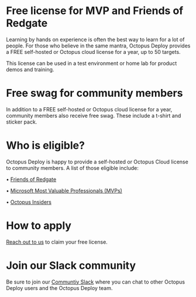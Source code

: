 
# Free license for MVP and Friends of Redgate
Learning by hands on experience is often the best way to learn for a lot of people.  For those who believe in the same mantra, Octopus Deploy provides a FREE self-hosted or Octopus cloud license for a year, up to 50 targets. 

This license can be used in a test environment or home lab for product demos and training. 

# Free swag for community members
In addition to a FREE self-hosted or Octopus cloud license for a year, community members also receive free swag. These include a t-shirt and sticker pack. 

# Who is eligible?
Octopus Deploy is happy to provide a self-hosted or Octopus Cloud license to community members. A list of those eligible include:

• [Friends of Redgate](https://www.red-gate.com/hub/community/friends-of-rg)

• [Microsoft Most Valuable Professionals (MVPs)](https://mvp.microsoft.com/)

• [Octopus Insiders](insiders.md)

# How to apply

[Reach out to us](mailto:mvp@octopus.com) to claim your free license. 

# Join our Slack community

Be sure to join our [Communtiy Slack](https://octopus.com/slack) where you can chat to other Octopus Deploy users and the Octopus Deploy team. 
